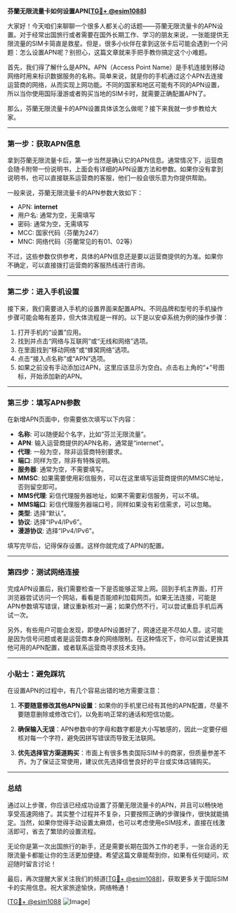 **芬蘭无限流量卡如何设置APN[[TG💪+ @esim1088](https://t.me/s/esim1088)]**

大家好！今天咱们来聊聊一个很多人都关心的话题——芬蘭无限流量卡的APN设置。对于经常出国旅行或者需要在国外长期工作、学习的朋友来说，一张能提供无限流量的SIM卡简直是救星。但是，很多小伙伴在拿到这张卡后可能会遇到一个问题：怎么设置APN呢？别担心，这篇文章就来手把手教你搞定这个小难题。

首先，我们得了解什么是APN。APN（Access Point Name）是手机连接到移动网络时用来标识数据服务的名称。简单来说，就是你的手机通过这个APN去连接运营商的网络，从而实现上网功能。不同的国家和地区可能有不同的APN设置，所以当你使用国际漫游或者购买当地的SIM卡时，就需要正确配置APN了。

那么，芬蘭无限流量卡的APN设置具体该怎么做呢？接下来我就一步步教给大家。

---

### 第一步：获取APN信息

拿到芬蘭无限流量卡后，第一步当然是确认它的APN信息。通常情况下，运营商会随卡附带一份说明书，上面会有详细的APN设置方法和参数。如果你没有拿到说明书，也可以直接联系运营商的客服，他们一般会很乐意为你提供帮助。

一般来说，芬蘭无限流量卡的APN参数大致如下：
- APN: **internet**
- 用户名: 通常为空，无需填写
- 密码: 通常为空，无需填写
- MCC: 国家代码（芬蘭为247）
- MNC: 网络代码（芬蘭常见的有01、02等）

不过，这些参数仅供参考，具体的APN信息还是要以运营商提供的为准。如果你不确定，可以直接拨打运营商的客服热线进行咨询。

---

### 第二步：进入手机设置

接下来，我们需要进入手机的设置界面来配置APN。不同品牌和型号的手机操作步骤可能会略有差异，但大体流程是一样的。以下是以安卓系统为例的操作步骤：

1. 打开手机的“设置”应用。
2. 找到并点击“网络与互联网”或“无线和网络”选项。
3. 在里面找到“移动网络”或“蜂窝网络”选项。
4. 点击“接入点名称”或“APN”选项。
5. 如果之前没有手动添加过APN，这里应该显示为空白。点击右上角的“+”号图标，开始添加新的APN。

---

### 第三步：填写APN参数

在新增APN页面中，你需要依次填写以下内容：

- **名称**: 可以随便起个名字，比如“芬兰无限流量”。
- **APN**: 输入运营商提供的APN名称，通常是“internet”。
- **代理**: 一般为空，除非运营商特别要求。
- **端口**: 同样为空，除非有特殊说明。
- **服务器**: 通常为空，不需要填写。
- **MMSC**: 如果需要使用彩信服务，可以在这里填写运营商提供的MMSC地址，否则留空即可。
- **MMS代理**: 彩信代理服务器地址，如果不需要彩信服务，可以不填。
- **MMS端口**: 彩信代理服务器端口号，同样如果没有彩信需求，可以忽略。
- **类型**: 选择“默认”。
- **协议**: 选择“IPv4/IPv6”。
- **漫游协议**: 选择“IPv4/IPv6”。

填写完毕后，记得保存设置。这样你就完成了APN的配置。

---

### 第四步：测试网络连接

完成APN设置后，我们需要检查一下是否能够正常上网。回到手机主界面，打开浏览器尝试访问一个网站，看看是否能顺利加载网页。如果无法连接，可能是APN参数填写错误，建议重新核对一遍；如果仍然不行，可以尝试重启手机后再试一次。

另外，有些用户可能会发现，即使APN设置好了，网速还是不尽如人意。这可能是因为信号问题或者是运营商本身的网络限制。在这种情况下，你可以尝试更换其他可用的APN配置，或者联系运营商寻求技术支持。

---

### 小贴士：避免踩坑

在设置APN的过程中，有几个容易出错的地方需要注意：

1. **不要随意修改其他APN设置**：如果你的手机里已经有其他的APN配置，尽量不要随意删除或修改它们，以免影响正常的通话和短信功能。
   
2. **确保输入无误**：APN参数中的字母和数字都是大小写敏感的，因此一定要仔细核对每一个字符，避免因拼写错误而导致无法联网。

3. **优先选择官方渠道购买**：市面上有很多售卖国际SIM卡的商家，但质量参差不齐。为了保证正常使用，建议优先选择信誉良好的平台或实体店铺购买。

---

### 总结

通过以上步骤，你应该已经成功设置了芬蘭无限流量卡的APN，并且可以畅快地享受高速网络了。其实整个过程并不复杂，只要按照正确的步骤操作，很快就能搞定。当然，如果你觉得手动设置太麻烦，也可以考虑使用eSIM技术，直接在线激活即可，省去了繁琐的设置流程。

无论你是第一次出国旅行的新手，还是需要长期在国外工作的老手，一张合适的无限流量卡都能让你的生活更加便捷。希望这篇文章能帮到你，如果有任何疑问，欢迎随时留言讨论！

最后，再次提醒大家关注我们的频道[[TG💪+ @esim1088](https://t.me/s/esim1088)]，获取更多关于国际SIM卡的实用信息。祝大家旅途愉快，网络畅通！

[[TG💪+ @esim1088](https://t.me/s/esim1088) ![Image](https://i.postimg.cc/4NQfJmqS/Snipaste-2025-05-13-00-14-12.png)]